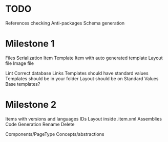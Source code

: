 TODO
====
References checking
Anti-packages
Schema generation

Milestone 1
===========
  Files
    Serialization Item
    Template
    Item with auto generated template
    Layout file
    Image file
  
   Lint
     Correct database
     Links
     Templates should have standard values
     Templates should be in your folder
     Layout should be on Standard Values
     Base templates?
   
Milestone 2
===========
  Items with versions and languages
  IDs
  Layout inside .item.xml
  Assemblies
  Code Generation
  Rename
  Delete
                                            
  Components/PageType Concepts/abstractions